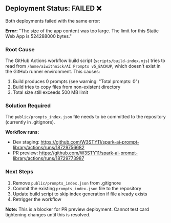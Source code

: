 ## Deployment Status: FAILED ❌

Both deployments failed with the same error:

**Error:** "The size of the app content was too large. The limit for this Static Web App is 524288000 bytes."

### Root Cause
The GitHub Actions workflow build script (`scripts/build-index.mjs`) tries to read from `/home/aiwithnick/AI Prompts v5_BACKUP`, which doesn't exist in the GitHub runner environment. This causes:
1. Build produces 0 prompts (see warning: "Total prompts: 0")
2. Build tries to copy files from non-existent directory
3. Total size still exceeds 500 MB limit

### Solution Required
The `public/prompts_index.json` file needs to be committed to the repository (currently in .gitignore).

**Workflow runs:**
- Dev staging: https://github.com/W3STY11/spark-ai-prompt-library/actions/runs/18729756682
- PR preview: https://github.com/W3STY11/spark-ai-prompt-library/actions/runs/18729773987

### Next Steps
1. Remove `public/prompts_index.json` from .gitignore
2. Commit the existing `prompts_index.json` file to the repository
3. Update build script to skip index generation if file already exists
4. Retrigger the workflow

**Note:** This is a blocker for PR preview deployment. Cannot test card tightening changes until this is resolved.
